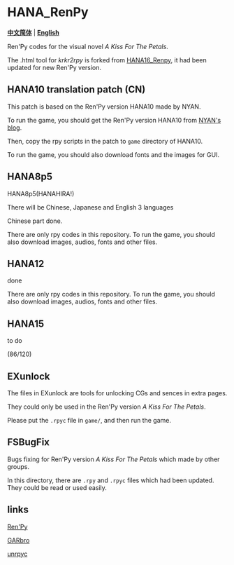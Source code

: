 # HANA_RenPy

[**中文简体**](./README.md) | [**English**](./README_en_US.md)

Ren'Py codes for the visual novel <i>A Kiss For The Petals</i>.

The .html tool for <i>krkr2rpy</i> is forked from [HANA16_Renpy](https://github.com/bbs3223474/HANA16_Renpy), it had been updated for new Ren'Py version.

## HANA10 translation patch (CN)

This patch is based on the Ren'Py version HANA10 made by NYAN.

To run the game, you should get the Ren'Py version HANA10 from [NYAN's blog](https://nyan-h.blogspot.com/2024/09/sono-hanabira-ni-kuchizuke-o-lily.html?m=1).

Then, copy the rpy scripts in the patch to `game` directory of HANA10.

To run the game, you should also download fonts and the images for GUI.

## HANA8p5

HANA8p5(HANAHIRA!)

There will be Chinese, Japanese and English 3 languages

Chinese part done.

There are only rpy codes in this repository. To run the game, you should also download images, audios, fonts and other files.

## HANA12

done

There are only rpy codes in this repository. To run the game, you should also download images, audios, fonts and other files.

## HANA15

to do

(86/120)

## EXunlock

The files in EXunlock are tools for unlocking CGs and sences in extra pages.

They could only be used in the Ren'Py version <i>A Kiss For The Petals</i>.

Please put the `.rpyc` file in `game/`, and then run the game.

## FSBugFix

Bugs fixing for Ren'Py version <i>A Kiss For The Petals</i> which made by other groups.

In this directory, there are `.rpy` and `.rpyc` files which had been updated. They could be read or used easily.

## links

[Ren'Py](https://github.com/renpy/renpy)

[GARbro](https://github.com/morkt/GARbro)

[unrpyc](https://github.com/CensoredUsername/unrpyc)